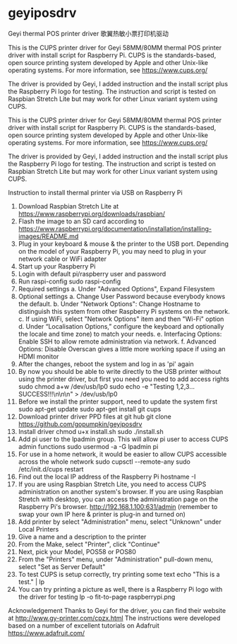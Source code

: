 # geyiposdrv
Geyi thermal POS printer driver 歌翼热敏小票打印机驱动

This is the CUPS printer driver for Geyi 58MM/80MM thermal POS printer driver with install script for Raspberry Pi.  CUPS is the standards-based, open source printing system developed by Apple and other Unix-like operating systems.  For more information, see https://www.cups.org/

The driver is provided by Geyi, I added instruction and the install script plus the Raspberry Pi logo for testing.  The instruction and script is tested on Raspbian Stretch Lite but may work for other Linux variant system using CUPS.

This is the CUPS printer driver for Geyi 58MM/80MM thermal POS printer driver with install script for Raspberry Pi.  CUPS is the standards-based, open source printing system developed by Apple and other Unix-like operating systems.  For more information, see https://www.cups.org/

The driver is provided by Geyi, I added instruction and the install script plus the Raspberry Pi logo for testing.  The instruction and script is tested on Raspbian Stretch Lite but may work for other Linux variant system using CUPS.

Instruction to install thermal printer via USB on Raspberry Pi
 
1.	Download Raspbian Stretch Lite at https://www.raspberrypi.org/downloads/raspbian/
2.	Flash the image to an SD card according to https://www.raspberrypi.org/documentation/installation/installing-images/README.md
3.	Plug in your keyboard & mouse & the printer to the USB port.  Depending on the model of your Raspberry Pi, you may need to plug in your network cable or WiFi adapter
4.	Start up your Raspberry Pi
5.	Login with default pi/raspberry user and password
6.	Run raspi-config
  sudo raspi-config
7.	Required settings
  a.	Under "Advanced Options", Expand Filesystem
8.	Optional settings
  a.	Change User Password because everybody knows the default. 
  b.	Under "Network Options": Change Hostname to distinguish this system from other Raspberry Pi systems on the network. 
  c.	If using WiFi, select "Network Options" item and then "Wi-Fi" option
  d.	Under “Localisation Options,” configure the keyboard and optionally the locale and time zone) to match your needs.
  e.	Interfacing Options: Enable SSH to allow remote administration via network. 
  f.	Advanced Options: Disable Overscan gives a little more working space if using an HDMI monitor
9.	After the changes, reboot the system and log in as 'pi' again
10.	By now you should be able to write directly to the USB printer without using the printer driver, but first you need you need to add access rights
  sudo chmod a+w /dev/usb/lp0
  sudo echo -e "Testing 1,2,3… SUCCESS!!!\n\n\n" > /dev/usb/lp0
11.	Before we install the printer support, need to update the system first
  sudo apt-get update
  sudo apt-get install git cups
12.	Download printer driver PPD files at git hub
  git clone https://github.com/gopumpkin/geyiposdrv
13.	Install driver
  chmod u+x install.sh
  sudo ./install.sh
14.	Add pi user to the lpadmin group.  This will allow pi user to access CUPS admin functions
  sudo usermod -a -G lpadmin pi
15.	For use in a home network, it would be easier to allow CUPS accessible across the whole network
  sudo cupsctl --remote-any
  sudo /etc/init.d/cups restart
16.	Find out the local IP address of the Raspberry Pi
  hostname -I
17.	If you are using Raspbian Stretch Lite, you need to access CUPS administration on another system's browser.  If you are using Raspbian Stretch with desktop, you can access the administration page on the Raspberry Pi's browser.
http://192.168.1.100:631/admin (remember to swap your own IP here & printer is plug-in and turned on)
18.	Add printer by select "Administration" menu, select "Unknown" under Local Printers
19.	Give a name and a description to the printer
20.	From the Make, select "Printer", click "Continue"
21.	Next, pick your Model, POS58 or POS80
22.	From the "Printers" menu, under "Administration" pull-down menu, select "Set as Server Default"
23.	To test CUPS is setup correctly, try printing some text
  echo "This is a test." | lp
24.	You can try printing a picture as well, there is a Raspberry Pi logo with the driver for testing
  lp -o fit-to-page raspberrypi.png
 
 
Acknowledgement
Thanks to Geyi for the driver, you can find their website at http://www.gy-printer.com/cpzx.html
The instructions were developed based on a number of excellent tutorials on Adafruit https://www.adafruit.com/

